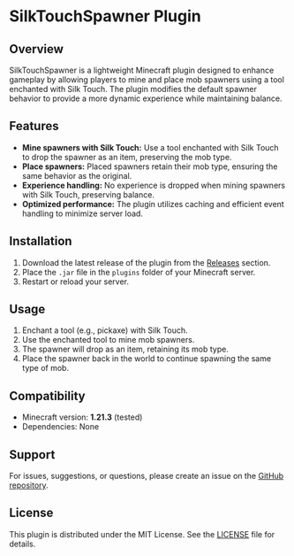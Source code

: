 # SilkTouchSpawner Plugin

## Overview
SilkTouchSpawner is a lightweight Minecraft plugin designed to enhance gameplay by allowing players to mine and place mob spawners using a tool enchanted with Silk Touch. The plugin modifies the default spawner behavior to provide a more dynamic experience while maintaining balance.

## Features
- **Mine spawners with Silk Touch:** Use a tool enchanted with Silk Touch to drop the spawner as an item, preserving the mob type.
- **Place spawners:** Placed spawners retain their mob type, ensuring the same behavior as the original.
- **Experience handling:** No experience is dropped when mining spawners with Silk Touch, preserving balance.
- **Optimized performance:** The plugin utilizes caching and efficient event handling to minimize server load.

## Installation
1. Download the latest release of the plugin from the [Releases](https://github.com/Majchu/MSSilkTouchSpawner/releases/tag/1.0) section.
2. Place the `.jar` file in the `plugins` folder of your Minecraft server.
3. Restart or reload your server.

## Usage
1. Enchant a tool (e.g., pickaxe) with Silk Touch.
2. Use the enchanted tool to mine mob spawners.
3. The spawner will drop as an item, retaining its mob type.
4. Place the spawner back in the world to continue spawning the same type of mob.

## Compatibility
- Minecraft version: **1.21.3** (tested)
- Dependencies: None

## Support
For issues, suggestions, or questions, please create an issue on the [GitHub repository](https://github.com/Majchu/MSSilkTouchSpawner/issues).

## License
This plugin is distributed under the MIT License. See the [LICENSE](LICENSE) file for details.
